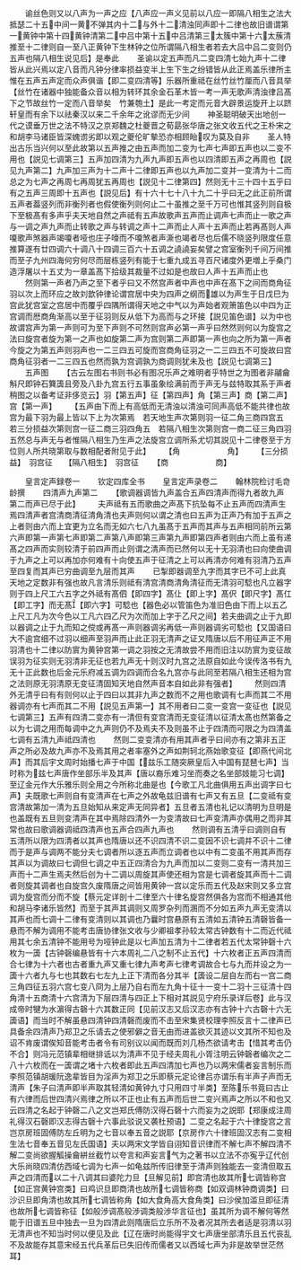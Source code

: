 <!-- { "loadSidebar": true } -->
　　谕丝色则又以八声为一声之应【八声应一声义见前以八应一即隔八相生之法大抵瑟二十五中间一黄不弹其内十二与外十二清浊同声即十二律也故旧谱谓第一黄钟中第十四黄钟清第二中吕中第十五中吕清第三太簇中第十六太蔟清推至十二律则自一至八正黄钟下生林钟之位所谓隔八相生者若去大吕中吕二变则仍五声也隔八相生说见后】是奉此
　　圣谕以定五声而凡二变四清七始九声十二律皆从此兴焉以定八音而凡钟分律率损益变半上生下生之纷错皆从此正焉盖乐律所主惟在五声五声定而众声俱谐【即二变四清等】乐器所重祗在丝竹丝竹厘而八音具举【丝竹在诸器中独能备众音以相为转环其余金石革木皆一考一声无歌声清浊律吕髙下之节故丝竹一定而八音举矣　竹兼匏土】是此一考定而元音大辟景运旋开上以跻轩皇而有余下以祛秦汉以来二千余年之讹谬而无少间
　　神圣聪明破天出地创一代之谟垂万世之法不特汉之京郑魏之杜夔晋之荀勗张华唐之张文收五代之王朴宋之和胡李马诸臣皆深媿谫劣即以观之夔伦旷摰恐亦相顾眙叹为莫及自非
　　圣人特出古乐当兴何以至此故第以五声推之由五声而加二变为七声七声即五声也以二变不用也【説见七调第三】五声加四清为九声九声即五声也以四清即五声之再周也【説见九声第二】九声加三声为十二声十二律即五声也以九声加二变并一变清为十二而总之为七声之再周七再周犹五再周也【説见十二律第四】然则无十三十四十五乎曰有之五声三周即十五声也【説见后】有十六十七十八十九二十乎曰无之此正前所谓五声者葢竖列而非衡列者也假使衡列则何止二十虽推之至千万可也惟其竖列则自极下至极髙有多声乎夫天地自然之声祗有五声故歌声五声而止调声七声而止一歌之声与一调之声九声而止转歌之声与转调之声十二声而止人声十五声而止若再髙则人声嗄歌声煞器声竭嗄者哑也庄子嚎而不嗄煞者声澌也竭者尽也后儒不晓竖列限度任意推算遂有廿四调六十调八十四调三百六十五调之譊譊妄矣譬之宫室衡列千间万间推而至子九州四海何穷何尽而层栋竖列有能于七重九成五寻百尺诸度外更増上乎桑门造浮屠以十五丈为一章盖髙下拾级其裁量不过如是也故曰人声十五声而止也
　　然则第一声者乃声之至下者乎曰又不然宫声者中声也中声在髙下之间而商角征羽以次上而环应之故刘歆钟律论谓宫居中央为四声之纲而雄以为声生于日戊巳为宫此犹宫室之宫居中而覆乎四隅所谓得天地之中气以为声始者观箫笛色以中四为正宫调而厯商角渐高以至于征羽则反从低下为高而与之环接【説见笛色谱】以为中也故谓宫声为第一声则可为至下声则不可然则宫声必第一声乎曰然然则何以为旋宫之法曰旋宫者旋为第一之声也如旋第二声为宫则第二声即第一声也向之所为第一声者今旋之为第五声则羽声也一二三四五可旋而宫商角征羽之一二三四五不可旋故曰宫商角征羽者一二三四五也然而孰为宫调孰为商调则犹未及也【説见七调第三】
　　五声图
　　【古云左图右书则书必有图况乐声之难明者乎特世之为图者非鬴龠斛尺即钟石簨簴且旁及八卦九宫五行五事虽象绘满前而于声无与兹特取其系于声者稍图之以备考证非侈览云】羽【第五声】征【第四声】角【第三声】商【第二声】宫【第一声】
　　【五声由下而上有高低而无清浊以清浊可同声高低不能共律也故宫为最下羽为最上皆以下上为次第焉　若天地生声次第则羽一征二角三商四宫五　若三分损益次第则宫一征二商三羽四角五　若隔八相生次第则宫一商二征三角四羽五然总与声无与者惟隔八相生乃生声之法旋宫立调所系尤切其説见十二律卷至于方位则人所共晓第取与数相配者附见于此】
　　【角　　　　　　角】
　　【三分损益】　羽宫征　　【隔八相生】　羽宫征
　　【商　　　　　　商】

　　皇言定声録卷一
　　钦定四库全书
　　皇言定声录卷二
　　翰林院检讨毛竒龄撰
　　四清声九声第二
　　【歌调器调皆九声盖合五声四清声而得九者故九声第二而声已尽于此】
　　夫声祗有五而歌曲之声髙下抗坠每不止五声而四清声生焉四清声者宫清商清征清角清也夫声则何以谓之清也曰五声为正声乃有加于五声之上者则由六而上宜更为立名而无如六七八九虽髙于五声而其声与五声相同前所云第六声即第一声第七声即第二声第八声即第三声第九声即第四声者则由六而上虽有递髙之四声而实则较清于前四声而止则谓之清声而已然何以无十无羽清也曰向使曲调于九声之上可以再加亦何难有十向使五声于征清之上可以再清亦何难有羽清乃五声至四复而其声已穷曲调至九层而其声
　　已掣即器调至九字而其字已不可上此真天地之定数非有强也故凡言清乐则祗有清宫清商清角清征而无清羽可騐也凡立器字则于四上尺工六五字之外祗有髙伵【即四字】髙仩【即上字】髙伬【即尺字】髙仜【即工字】而无髙【即六字】可騐也【器色必以管笛色为准旧色由下而上以五乙上尺工凡为次今色以工凡六四乙尺为次而加上字于乙尺之间】若夫曲调之止于九即以器调之止于九而知之傥或再髙一声则器调劣再低一声则器调劣可騐也【又国语曰大不逾宫细不过羽以细声至羽声而止此正羽无清声之证又隋唐以后不用征声正不用羽清也十二律以防賔为黄钟宫第一调之羽按之无清故尝不用而旧注以防賔为变征故误羽为征实则无羽清非无征也若九声无十则汉时九宫之法原自如此今误传洛书有九无十正此数也后金元乐府减五调为四调而合名九宫亦与此同至若隔八相生还相为宫之法则原无羽清原无变征清固知天地自然声音本自如此非有强者】
　　然则四清外无清乎曰有有则何以止于四曰以其非九声之数而不之用也歌调有七声而其二不用器调亦有七声而其二不用【説见五声第一】其不用者曰二变一变宫一变征也【説见七调第三】五声有四清二变亦有一清但有变宫清而无变征清以征清太髙也然第备之以为七调之用而每调中之九声则仍不及焉夫不及则虽不止于四清而可限之为四清盖七调有五清九声祗四清也
　　然则二变变清亦有用其声者乎曰间亦有之第非五正声之所必及故九声亦不及焉其用之者率塞外之声如荆轲北燕始歌变征【即燕代间北声】而其后宇文周时始播七声于中国【兹乐工随突厥皇后入中国有琵琶七声】当时称为兹七声唐作坐部乐半及其声【唐以裔乐难习坐而奏之名坐部妓能习七调】至辽金元作大乐雅乐则全用之今所称北曲是也【今歌工凡北曲俱用五声出调字曰七声】夫既歌七声则自有变清声在七声之外故龟兹旧谱有七声又有五旦【二变祗有变宫清故第加一清为五旦始知从来定声无同异者】五旦者五清也礼记以清明为旦明是也盖既有五旦则变清声在其中焉除四清外一为变清故曰七声变清声亦偶用之而非其常也故曰歌调器调祗四清声也五声合四声九声也
　　然则调有五清乎曰调则自有五清所以限为四清者以其声也隋唐以还不识四清不识二变因不识七调并不识十二律而于是声与调两不能分夫七调者所以逐五声而立调者也以中有二变虽不用其声而存其声以为调故曰七调但七调之中五正四清合为九声而加以二变则二变有一清共加三声而十二声生焉夫然后创为十二调以周旋其声使还相为宫是七调者旋其声而十二调者则旋其调者也自旋宫久废隋唐之间皆用黄钟一宫以定乐而五代及赵宋则又多立宫调为旋宫而分而不旋【蔡元定详剖十二律至六十律名旋宫然俱各为宫而不相通其他和胡马李诸乐皆然】而至于其声其调则又周罗杂列而溷而不分如五声九声无变清以其声也而七调十二律有变清则以其调也乃曩时宫悬原有五清如五清钟五清磬皆备一悬而不解为调用不能考击唐协律张文收与少卿祖孝孙较太常古钟数有十二而近代祗用其七余五清钟不能用号为哑钟此是以七声加五清为十二律者若五代太常钟磬十六枚为一簴【古钟磬编悬皆有十六本周礼二八之制不止五代】十六枚者正五声四清而合七律为十六者也古者重九声又重七律九声考声七律考调故合七与九而并设之为一簴十六者九与七也其数右七左九上正下清而各分其半【簴设二层自左而右一宫二商三角四征五羽六宫七变八冏为上层乃自右而左九角十征十一变十二羽十三征清十四角清十五商清十六宫清为下层四清与四正上下相对其説见宁府乐录详后卷】此与汉成帝时犍为水濵得古磬十六其数正同【见前汉志又后汉志亦有古钟十六古磬十六无簴语】而当时不解虽悬四清钟四清磬而废而不击至宋集贤校理李照反言十二律声已具备余四清声乃郑卫之乐请去之使邪僻之音无由而进盖欲灭其迹以文其所不知也及诏不肯废谓俟知音能考击者令有司别议以闻而既而刘几杨杰欲请考击【惜其考击仍不合】则冯元范镇辈相继排诋以为清声不见于经夫周礼小胥注明云钟磬者编次之二八十六枚而在一簴谓之堵十六枚者即此五声四清加七声也乃以两宋儒者妄言制乐而李照范镇胡瑗阮逸辈皆目为淫声为郑卫之乐即蔡元定论律吕亦谓乐有半声子声而无清声【朱子曰清声即半声取其轻清如黄钟九寸只用四寸半类】至陈乐书竟曰古止有六律而后世四清兴焉律之所以不正也止有五声而后世二变兴焉声之所以不和也又云四清之名起于钟磬二八之文岂郑氏傅防汉得石磬十六而妄为之説耶【郑康成注周礼得汉石磬即汉志得古磬十六事此驳说又袭杜预语】二变之名起于六十律旋宫之言岂京房班固傅防左丘明为之七音以奉五音之説耶【京房作六十律班固汉志有二变相生法七音奉五音见左氏国语】夫以两宋文学皆自诩知音识律而不解七声不解四清不解二变尚欲握觚操龠絣丝截竹以夸言和声妄言气为之著书以立法不亦寃乎辽代创大乐尚晓四清仿西域七调为七声一如龟兹所传旧律至于清声则独能去一变清但取五声之四清而以二十八调其曰婆陀力旦【旦解见前】即宫清也故其所七调皆称宫【如正宫黄钟宫类】曰鸡识旦即商清也故所七调皆称商【如双调林钟商调类】曰沙识旦即角清也故其所七调皆称角【如大食角高大食角类】曰沙侯加滥旦即征清也故所七调皆称征【如般渉调髙般渉调类般渉华言征也】虽其所为调不解何等然能于旧谱五旦中独去一旦为四清此则隋唐后立乐所不及者况其所去者适是羽清以羽无清声也不知当时何以便见及此【辽在唐时尚能得宇文七声唐坐部清乐且五代丧乱不及故能存其意宋经五代兵革后已失旧传而儒者又以西域七声为非是故举世茫然耳】
